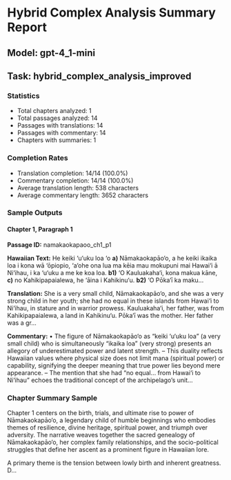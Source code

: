 # Hybrid Complex Analysis Summary Report
## Model: gpt-4_1-mini
## Task: hybrid_complex_analysis_improved

### Statistics
- Total chapters analyzed: 1
- Total passages analyzed: 14
- Passages with translations: 14
- Passages with commentary: 14
- Chapters with summaries: 1

### Completion Rates
- Translation completion: 14/14 (100.0%)
- Commentary completion: 14/14 (100.0%)
- Average translation length: 538 characters
- Average commentary length: 3652 characters

### Sample Outputs

#### Chapter 1, Paragraph 1
**Passage ID:** namakaokapaoo_ch1_p1

**Hawaiian Text:**
He keiki ‘u‘uku loa ‘o **a)** Nāmakaokapāo‘o, a he  keiki ikaika loa i kona wā ‘ōpiopio, ‘a‘ohe ona lua  ma kēia mau mokupuni mai Hawai‘i ā Ni‘ihau, i ka  ‘u‘uku a me ke koa loa. **b1)** ‘O Kauluakaha‘i, kona   makua kāne, **c)** no Kahikipapaialewa, he ‘āina i  Kahikinu‘u. **b2)** ‘O Pōka‘ī ka maku...

**Translation:**
She is a very small child, Nāmakaokapāo‘o, and she was a very strong child in her youth; she had no equal in these islands from Hawai‘i to Ni‘ihau, in stature and in warrior prowess. Kauluakaha‘i, her father, was from Kahikipapaialewa, a land in Kahikinu‘u. Pōka‘ī was the mother. Her father was a gr...

**Commentary:**
• The figure of Nāmakaokapāo‘o as “keiki ‘u‘uku loa” (a very small child) who is simultaneously “ikaika loa” (very strong) presents an allegory of underestimated power and latent strength.
  – This duality reflects Hawaiian values where physical size does not limit mana (spiritual power) or capability, signifying the deeper meaning that true power lies beyond mere appearance.
  – The mention that she had “no equal… from Hawai‘i to Ni‘ihau” echoes the traditional concept of the archipelago’s unit...

### Chapter Summary Sample
Chapter 1 centers on the birth, trials, and ultimate rise to power of Nāmakaokapāo‘o, a legendary child of humble beginnings who embodies themes of resilience, divine heritage, spiritual power, and triumph over adversity. The narrative weaves together the sacred genealogy of Nāmakaokapāo‘o, her complex family relationships, and the socio-political struggles that define her ascent as a prominent figure in Hawaiian lore.

A primary theme is the tension between lowly birth and inherent greatness. D...